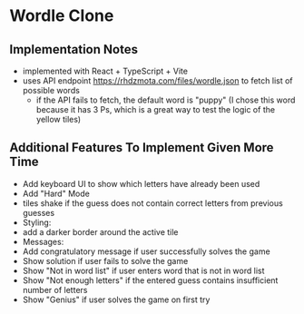 # Wordle Clone

## Implementation Notes
- implemented with React + TypeScript + Vite
- uses API endpoint https://rhdzmota.com/files/wordle.json to fetch list of possible words
  - if the API fails to fetch, the default word is "puppy" (I chose this word because it has 3 Ps, which is a great way to test the logic of the yellow tiles)


## Additional Features To Implement Given More Time
- Add keyboard UI to show which letters have already been used
- Add "Hard" Mode
 - tiles shake if the guess does not contain correct letters from previous guesses
- Styling:
 - add a darker border around the active tile
- Messages:
 - Add congratulatory message if user successfully solves the game
 - Show solution if user fails to solve the game
 - Show "Not in word list" if user enters word that is not in word list
 - Show "Not enough letters" if the entered guess contains insufficient number of letters
 - Show "Genius" if user solves the game on first try

